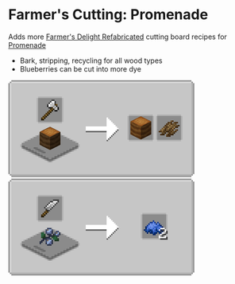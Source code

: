 # Farmer's Cutting: Promenade
Adds more [Farmer's Delight Refabricated](https://modrinth.com/mod/farmers-delight-refabricated) cutting board recipes for [Promenade](https://modrinth.com/mod/promenade)

- Bark, stripping, recycling for all wood types
- Blueberries can be cut into more dye

![Wood Cutting](media/woodcutting.png) ![Blueberries Cutting](media/blueberriescutting.png)